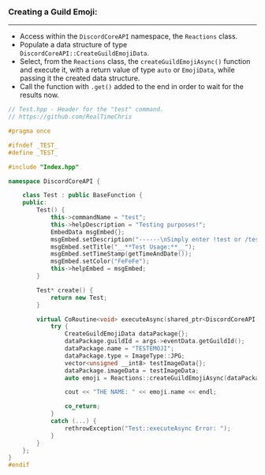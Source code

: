### **Creating a Guild Emoji:**
---
- Access within the `DiscordCoreAPI` namespace, the `Reactions` class.
- Populate a data structure of type `DiscordCoreAPI::CreateGuildEmojiData`.
- Select, from the `Reactions` class, the `createGuildEmojiAsync()` function and execute it, with a return value of type `auto` or `EmojiData`, while passing it the created data structure.
- Call the function with `.get()` added to the end in order to wait for the results now.

```cpp
// Test.hpp - Header for the "test" command.
// https://github.com/RealTimeChris

#pragma once

#ifndef _TEST_
#define _TEST_

#include "Index.hpp"

namespace DiscordCoreAPI {

	class Test : public BaseFunction {
	public:
		Test() {
			this->commandName = "test";
			this->helpDescription = "Testing purposes!";
			EmbedData msgEmbed{};
			msgEmbed.setDescription("------\nSimply enter !test or /test!\n------");
			msgEmbed.setTitle("__**Test Usage:**__");
			msgEmbed.setTimeStamp(getTimeAndDate());
			msgEmbed.setColor("FeFeFe");
			this->helpEmbed = msgEmbed;
		}

		Test* create() {
			return new Test;
		}

		virtual CoRoutine<void> executeAsync(shared_ptr<DiscordCoreAPI::BaseFunctionArguments> args) {
			try {
				CreateGuildEmojiData dataPackage{};
				dataPackage.guildId = args->eventData.getGuildId();
				dataPackage.name = "TESTEMOJI";
				dataPackage.type = ImageType::JPG;
				vector<unsigned __int8> testImageData{};
				dataPackage.imageData = testImageData;
				auto emoji = Reactions::createGuildEmojiAsync(dataPackage).get();

				cout << "THE NAME: " << emoji.name << endl;

				co_return;
			}
			catch (...) {
				rethrowException("Test::executeAsync Error: ");
			}
		}
	};
}
#endif
```
